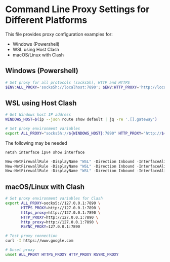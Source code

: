 # Command Line Proxy Settings for Different Platforms

This file provides proxy configuration examples for:
- Windows (Powershell)
- WSL using Host Clash
- macOS/Linux with Clash

## Windows (Powershell)

```powershell
# Set proxy for all protocols (socks5h), HTTP and HTTPS
$ENV:ALL_PROXY='socks5h://localhost:7890'; $ENV:HTTP_PROXY='http://localhost:7890'; $ENV:HTTPS_PROXY='http://localhost:7890'

```

## WSL using Host Clash

```bash
# Get Windows host IP address
WINDOWS_HOST=$(ip --json route show default | jq -re '.[].gateway')

# Set proxy environment variables
export ALL_PROXY="socks5h://${WINDOWS_HOST}:7890" HTTP_PROXY="http://${WINDOWS_HOST}:7890" HTTPS_PROXY="http://${WINDOWS_HOST}:7890" RSYNC_PROXY="${WINDOWS_HOST}:7890"

```

The following may be needed

```powershell
netsh interface ipv4 show interface

New-NetFirewallRule -DisplayName "WSL" -Direction Inbound -InterfaceAlias "vEthernet (WSL)" -Action Allow
New-NetFirewallRule -DisplayName "WSL" -Direction Inbound -InterfaceAlias "vEthernet (Default Switch)" -Action Allow
New-NetFirewallRule -DisplayName "WSL" -Direction Inbound -InterfaceAlias "vEthernet (WSL (Hyper-V firewall))" -Action Allow

```

## macOS/Linux with Clash

```bash
# Set proxy environment variables for Clash
export ALL_PROXY=socks5://127.0.0.1:7890 \
       HTTPS_PROXY=http://127.0.0.1:7890 \
       https_proxy=http://127.0.0.1:7890 \
       HTTP_PROXY=http://127.0.0.1:7890 \
       http_proxy=http://127.0.0.1:7890 \
       RSYNC_PROXY=127.0.0.1:7890

# Test proxy connection
curl -I https://www.google.com

# Unset proxy
unset ALL_PROXY HTTPS_PROXY HTTP_PROXY RSYNC_PROXY

```
